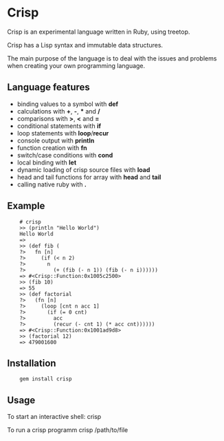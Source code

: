 # Crisp

Crisp is an experimental language written in Ruby, using treetop.

Crisp has a Lisp syntax and immutable data structures.

The main purpose of the language is to deal with the issues and problems when creating your own programming language.

## Language features

 *   binding values to a symbol with **def**
 *   calculations with **+**, **-**, __*__ and __/__
 *   comparisons with **>**, **<** and **=**
 *   conditional statements with **if**
 *   loop statements with **loop**/**recur**
 *   console output with **println**
 *   function creation with **fn**
 *   switch/case conditions with **cond**
 *   local binding with **let**
 *   dynamic loading of crisp source files with **load**
 *   head and tail functions for array with **head** and **tail**
 *   calling native ruby with **.**

## Example

        # crisp
        >> (println "Hello World")
        Hello World
        =>
        >> (def fib (
        ?>   fn [n]
        ?>     (if (< n 2)
        ?>       n
        ?>         (+ (fib (- n 1)) (fib (- n i))))))
        => #<Crisp::Function:0x1005c2500>
        >> (fib 10)
        => 55
        >> (def factorial
        ?>   (fn [n]
        ?>     (loop [cnt n acc 1]
        ?>       (if (= 0 cnt)
        ?>         acc
        ?>         (recur (- cnt 1) (* acc cnt))))))
        => #<Crisp::Function:0x1001ad9d8>
        >> (factorial 12)
        => 479001600

## Installation

        gem install crisp

## Usage

To start an interactive shell:
        crisp

To run a crisp programm
        crisp /path/to/file
